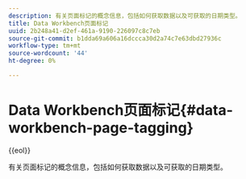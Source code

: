```yaml
---
description: 有关页面标记的概念信息，包括如何获取数据以及可获取的日期类型。
title: Data Workbench页面标记
uuid: 2b248a41-d2ef-461a-9190-226097c8c7eb
source-git-commit: b1dda69a606a16dccca30d2a74c7e63dbd27936c
workflow-type: tm+mt
source-wordcount: '44'
ht-degree: 0%

---
```



# Data Workbench页面标记{#data-workbench-page-tagging}

{{eol}}

有关页面标记的概念信息，包括如何获取数据以及可获取的日期类型。


